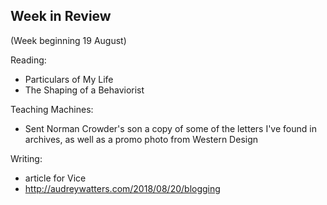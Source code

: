 ## Week in Review

(Week beginning 19 August)

Reading:
* Particulars of My Life
* The Shaping of a Behaviorist

Teaching Machines:
* Sent Norman Crowder's son a copy of some of the letters I've found in archives, as well as a promo photo from Western Design

Writing:
* article for Vice
* http://audreywatters.com/2018/08/20/blogging
